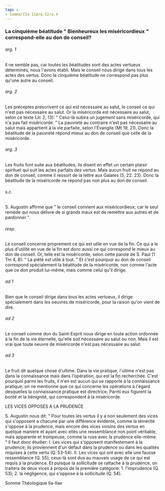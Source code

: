 ```yaml
---
tags : 
- Summa/IIa-IIæ/q.52/a.4
---
```


### La cinquième béatitude " Bienheureux les miséricordieux " correspond-elle au don de conseil?

###### arg. 1
Il ne semble pas, car toutes les béatitudes sont des actes vertueux déterminés, nous l'avons établi. Mais le conseil nous dirige dans tous les actes des vertus. Donc la cinquième béatitude ne correspond pas plus qu'une autre au conseil. 

###### arg. 2
Les préceptes prescrivent ce qui est nécessaire au salut, le conseil ce qui n'est pas nécessaire au salut. Or la miséricorde est nécessaire au salut, selon ce texte (Jc 2, 13): " Celui-là subira un jugement sans miséricorde, qui n'a pas fait miséricorde. " La pauvreté au contraire n'est pas nécessaire au salut mais appartient à la vie parfaite, selon l'Évangile (Mt 19, 21). Donc la béatitude de la pauvreté répond mieux au don de conseil que celle de la miséricorde. 

###### arg. 3
Les fruits font suite aux béatitudes; ils disent en effet un certain plaisir spirituel qui suit les actes parfaits des vertus. Mais aucun fruit ne répond au don de conseil, comme il ressort de la lettre aux Galates (5, 22. 23). Donc la béatitude de la miséricorde ne répond pas non plus au don de conseil. 

###### s.c.
S. Augustin affirme que " le conseil convient aux miséricordieux; car le seul remède qui nous délivre de si grands maux est de remettre aux autres et de pardonner ". 

###### resp.
Le conseil concerne proprement ce qui est utile en vue de la fin. Ce qui a le plus d'utilité en vue de la fin est donc aussi ce qui correspond le mieux au don de conseil. Or, telle est la miséricorde, selon cette parole de S. Paul (1 Tm 4, 8): " La piété est utile à tout. " Et c'est pourquoi au don de conseil correspond spécialement la béatitude de la miséricorde, non comme l'acte que ce don produit lui-même, mais comme celui qu'il dirige. 

###### ad 1
Bien que le conseil dirige dans tous les actes vertueux, il dirige spécialement dans les oeuvres de miséricorde, pour la raison qu'on vient de dire. 

###### ad 2
Le conseil comme don du Saint-Esprit nous dirige en toute action ordonnée à la fin de la vie éternelle, qu'elle soit nécessaire au salut ou non. Mais il est vrai que toute oeuvre de miséricorde n'est pas nécessaire au salut. 

###### ad 3
Le fruit dit quelque chose d'ultime. Dans la vie pratique, l'ultime n'est pas dans la connaissance mais dans l'opération, qui est la fin recherchée. C'est pourquoi parmi les fruits, il n'en est aucun qui se rapporte à la connaissance pratique; on ne mentionne que ce qui concerne les opérations à l'égard desquelles la connaissance pratique est directrice. Parmi eux figurent la bonté et la bénignité, qui correspondent à la miséricorde. 

LES VICES OPPOSÉS A LA PRUDENCE 

S. Augustin nous dit: " Pour toutes les vertus il y a non seulement des vices qui s'opposent a chacune par une différence évidente, comme la témérité s'oppose à la prudence, mais encore des vices voisins des vertus en quelque manière et ayant avec elles une ressemblance non point véritable, mais apparente et trompeuse, comme la ruse avec la prudence elle-même. " Il faut donc étudier: I. Les vices qui s'opposent manifestement à la prudence; ils proviennent d'un défaut dans la prudence ou dans les qualités requises à cette vertu (Q. 53-54). II. Les vices qui ont avec elle une fausse ressemblance (Q. 55); ceux-là sont dus au mauvais usage de ce qui est requis à la prudence. Et puisque la sollicitude se rattache à la prudence, on traitera de deux vices à propos de la première catégorie: 1. l'imprudence (Q. 53); 2. la négligence, qui s'oppose à la sollicitude (Q. 54). 

Somme Théologique IIa-IIae 

